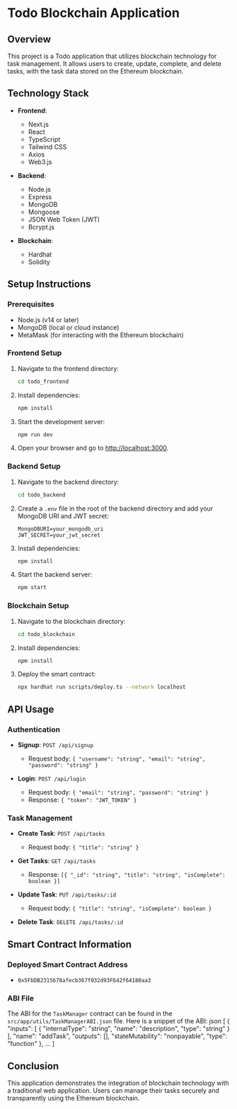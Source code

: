 # Todo Blockchain Application

## Overview
This project is a Todo application that utilizes blockchain technology for task management. It allows users to create, update, complete, and delete tasks, with the task data stored on the Ethereum blockchain.

## Technology Stack
- **Frontend**: 
  - Next.js
  - React
  - TypeScript
  - Tailwind CSS
  - Axios
  - Web3.js

- **Backend**: 
  - Node.js
  - Express
  - MongoDB
  - Mongoose
  - JSON Web Token (JWT)
  - Bcrypt.js

- **Blockchain**: 
  - Hardhat
  - Solidity

## Setup Instructions

### Prerequisites
- Node.js (v14 or later)
- MongoDB (local or cloud instance)
- MetaMask (for interacting with the Ethereum blockchain)

### Frontend Setup
1. Navigate to the frontend directory:
   ```bash
   cd todo_frontend
   ```

2. Install dependencies:
   ```bash
   npm install
   ```

3. Start the development server:
   ```bash
   npm run dev
   ```

4. Open your browser and go to [http://localhost:3000](http://localhost:3000).

### Backend Setup
1. Navigate to the backend directory:
   ```bash
   cd todo_backend
   ```

2. Create a `.env` file in the root of the backend directory and add your MongoDB URI and JWT secret:
   ```plaintext
   MongoDBURI=your_mongodb_uri
   JWT_SECRET=your_jwt_secret
   ```

3. Install dependencies:
   ```bash
   npm install
   ```

4. Start the backend server:
   ```bash
   npm start
   ```

### Blockchain Setup
1. Navigate to the blockchain directory:
   ```bash
   cd todo_blockchain
   ```

2. Install dependencies:
   ```bash
   npm install
   ```

3. Deploy the smart contract:
   ```bash
   npx hardhat run scripts/deploy.ts --network localhost
   ```

## API Usage

### Authentication
- **Signup**: `POST /api/signup`
  - Request body: `{ "username": "string", "email": "string", "password": "string" }`
  
- **Login**: `POST /api/login`
  - Request body: `{ "email": "string", "password": "string" }`
  - Response: `{ "token": "JWT_TOKEN" }`

### Task Management
- **Create Task**: `POST /api/tasks`
  - Request body: `{ "title": "string" }`
  
- **Get Tasks**: `GET /api/tasks`
  - Response: `[{ "_id": "string", "title": "string", "isComplete": boolean }]`

- **Update Task**: `PUT /api/tasks/:id`
  - Request body: `{ "title": "string", "isComplete": boolean }`

- **Delete Task**: `DELETE /api/tasks/:id`

## Smart Contract Information

### Deployed Smart Contract Address
- `0x5FbDB2315678afecb367f032d93F642f64180aa3`

### ABI File
The ABI for the `TaskManager` contract can be found in the `src/app/utils/TaskManagerABI.json` file. Here is a snippet of the ABI:
json
[
{
"inputs": [
{
"internalType": "string",
"name": "description",
"type": "string"
}
],
"name": "addTask",
"outputs": [],
"stateMutability": "nonpayable",
"type": "function"
},
...
]

## Conclusion
This application demonstrates the integration of blockchain technology with a traditional web application. Users can manage their tasks securely and transparently using the Ethereum blockchain.
